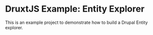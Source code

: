 # DruxtJS Example: Entity Explorer

This is an example project to demonstrate how to build a Drupal Entity explorer.

